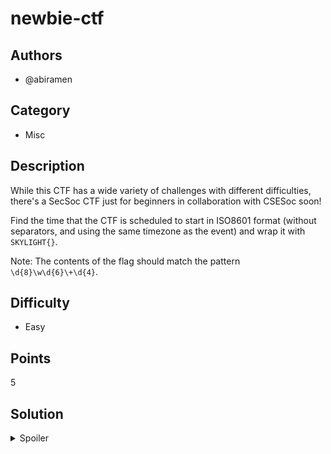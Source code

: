 # newbie-ctf

## Authors
- @abiramen

## Category
- Misc

## Description
While this CTF has a wide variety of challenges with different difficulties, there's a SecSoc CTF just for beginners in collaboration with CSESoc soon!

Find the time that the CTF is scheduled to start in ISO8601 format (without separators, and using the same timezone as the event) and wrap it with `SKYLIGHT{}`.

Note: The contents of the flag should match the pattern `\d{8}\w\d{6}\+\d{4}`.
## Difficulty
- Easy

## Points
5

## Solution
<details>
<summary>Spoiler</summary>

### Idea
- Find out about a cool event that SecSoc is running with the support of CSESoc.
- Learn about ISO8601 time formatting, which oddly has its own subreddit dedicated to it.

### Walkthrough
1. Find the date and time of the workshop on the SecSoc homepage to be Monday 19 July 2021 at 2pm.
2. Find an online ISO8601 time formatter and enter the above date and time in. Make sure to specify the timezone as UTC+10. You may need to make some modifications so that the time matches the given regular expression, and remove any hyphens or colons.

### Flag
`SKYLIGHT{20210716T100000+1000}`

### Other notes

I really, really intended for this challenge to be as simple as possible. I didn't anticipate how many variations of ISO8601 time people would come across (gotta love standards), and had to throw in a regular expression to help out a bit later, which still isn't extremely newbie friendly.
</details>
